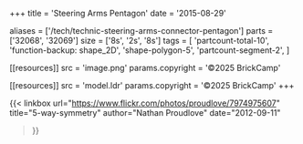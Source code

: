 +++
title = 'Steering Arms Pentagon'
date  = '2015-08-29'

aliases = ['/tech/technic-steering-arms-connector-pentagon']
parts = ['32068', '32069']
size  = ['8s', '2s', '8s']
tags  = [
  'partcount-total-10',
  'function-backup: shape_2D',
  'shape-polygon-5',
  'partcount-segment-2',
]

[[resources]]
src              = 'image.png'
params.copyright = '©2025 BrickCamp'

[[resources]]
src              = 'model.ldr'
params.copyright = '©2025 BrickCamp'
+++

{{< linkbox
    url="https://www.flickr.com/photos/proudlove/7974975607"
    title="5-way-symmetry"
    author="Nathan Proudlove"
    date="2012-09-11"
>}}
